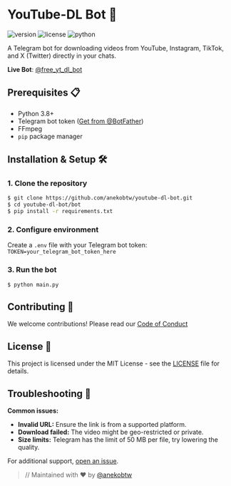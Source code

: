# YouTube-DL Bot 🚀

![version](https://img.shields.io/badge/Version-3.0.4-blue)
![license](https://img.shields.io/badge/License-MIT-green)
![python](https://img.shields.io/badge/Python-3.8%2B-blue)

A Telegram bot for downloading videos from YouTube, Instagram, TikTok, and X (Twitter) directly in your chats.

**Live Bot**: [@free_yt_dl_bot](https://t.me/free_yt_dl_bot)  

## Prerequisites 📋
- Python 3.8+
- Telegram bot token ([Get from @BotFather](https://t.me/BotFather))
- FFmpeg
- `pip` package manager

## Installation & Setup 🛠️

### 1. Clone the repository
```bash
$ git clone https://github.com/anekobtw/youtube-dl-bot.git
$ cd youtube-dl-bot/bot
$ pip install -r requirements.txt
```

### 2. Configure environment
Create a `.env` file with your Telegram bot token:
`TOKEN=your_telegram_bot_token_here`

### 3. Run the bot
```bash
$ python main.py
```

## Contributing 🤝
We welcome contributions! Please read our [Code of Conduct](https://github.com/anekobtw/youtube-dl-bot/blob/main/CODE_OF_CONDUCT.md)

## License 📄
This project is licensed under the MIT License - see the [LICENSE](https://github.com/anekobtw/youtube-dl-bot/blob/main/LICENSE) file for details.

## Troubleshooting 🔧
<b>Common issues:</b>
- <b>Invalid URL:</b> Ensure the link is from a supported platform.
- <b>Download failed:</b> The video might be geo-restricted or private.
- <b>Size limits:</b> Telegram has the limit of 50 MB per file, try lowering the quality.

For additional support, [open an issue](https://github.com/anekobtw/youtube-dl-bot/issues).

> // Maintained with ❤️ by [@anekobtw](https://github.com/anekobtw)
